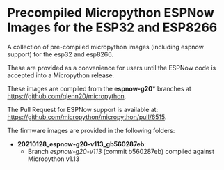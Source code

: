 # Precompiled Micropython ESPNow Images for the ESP32 and ESP8266
A collection of pre-compiled micropython images (including espnow support) for the esp32 and esp8266.

These are provided as a convenience for users until the ESPNow code is accepted into a Micropython release.

These images are compiled from the **espnow-g20*** branches at https://github.com/glenn20/micropython.

The Pull Request for ESPNow support is available at: https://github.com/micropython/micropython/pull/6515.

The firmware images are provided in the following folders:
- **20210128_espnow-g20-v113_gb560287eb**:
  - Branch *espnow-g20-v113* (commit b560287eb) compiled against Micropython v1.13
